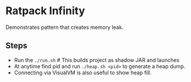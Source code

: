 # Ratpack Infinity
Demonstrates pattern that creates memory leak.

## Steps
* Run the `./run.sh` # This builds project as shadow JAR and launches
* At anytime find pid and run `./heap.sh <pid>` to generate a heap dump.
* Connecting via VisualVM is also useful to show heap fill.
